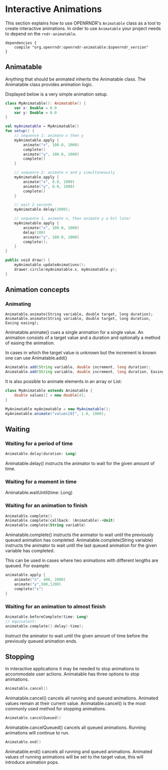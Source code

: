 # Interactive Animations

This section explains how to use OPENRNDR's `Animatable` class as a tool to create interactive animations.
In order to use `Animatable` your project needs to depend on the `rndr-animatable`.

```
dependencies {
    compile "org.openrndr:openrndr-animatable:$openrndr_version"
}
```

## Animatable
Anything that should be animated inherits the Animatable class. The Animatable class provides animation logic.

Displayed below is a very simple animation setup.

```kotlin
class MyAnimatable(): Animatable() {
    var x: Double = 0.0
    var y: Double = 0.0
}

val myAnimatable = MyAnimatable()
fun setup() {
    // sequence 1: animate x then y
    myAnimatable.apply { 
        animate("x", 100.0, 1000)
        complete()
        animate("y", 100.0, 1000)
        complete()
    }

    // sequence 2: animate x and y simultaneously
    myAnimatable.apply {
        animate("x", 0.0, 1000)
        animate("y", 0.0, 1000)
        complete()
    }

    // wait 2 seconds
    myAnimatable.delay(2000);

    // sequence 3, animate x, then animate y a bit later
    myAnimatable.apply {
        animate("x", 100.0, 1000)
        delay(100)
        animate("y", 100.0, 1000)
        complete();
    }
}

public void draw() {
    myAnimatable.updateAnimations();
    drawer.circle(myAnimatable.x, myAnimatable.y);
}
```

## Animation concepts

### Animating
```!java
Animatable.animate(String variable, double target, long duration);
Animatable.animate(String variable, double target, long duration, Easing easing);

```

Animatable.animate() cues a single animation for a single value. An animation consists of a target value and a duration and optionally a method of easing the animation.

In cases in which the target value is unknown but the increment is known one can use Animatable.add()

```java
Animatable.add(String variable, double increment, long duration);
Animatable.add(String variable, double increment, long duration, Easing easing);

```

It is also possible to animate elements in an array or List:

```java
class MyAnimatable extends Animatable {
    double values[] = new double[4];
}

MyAnimatable myAnimatable = new MyAnimatable();
myAnimatable.animate("values[0]", 1.0, 1000);
```


## Waiting

### Waiting for a period of time
```kotlin
Animatable.delay(duration: Long)
```
Animatable.delay() instructs the animator to wait for the given amount of time.

### Waiting for a moment in time

Animatable.waitUntil(time: Long)


### Waiting for an animation to finish
```kotlin
Animatable.complete()
Animatable.complete(callback: (Animatable)->Unit)
Animatable.complete(String variable)
```

Animatable.complete() instructs the animator to wait until the previously queued animation has completed.
Animatable.complete(String variable) instructs the animator to wait until the last queued animation for the given variable has completed.

This can be used in cases where two animations with different lengths are queued. For example:

```kotlin
animatable.apply {
    animate("x", 400, 2000)
    animate("y",500,1200)
    complete("x")
}
```

### Waiting for an animation to almost finish

```kotlin
Animatable.beforeComplete(time: Long)
// equivalent:
animatable.complete().delay(-time);
```
Instruct the animator to wait until the given amount of time before the previously queued animation ends.

## Stopping

In interactive applications it may be needed to stop animations to accommodate user actions. Animatable has three options to stop animations.
```kotlin
Animatable.cancel()
```

Animatable.cancel() cancels all running and queued animations. Animated values remain at their current value. Animatable.cancel() is the most commonly used method for stopping animations.

```kotlin
Animatable.cancelQueued()
```

Animatable.cancelQueued() cancels all queued animations. Running animations will continue to run.

```kotlin
Animatable.end()
```

Animatable.end() cancels all running and queued animations. Animated values of running animations will be set to the target value, this will introduce animation pops.
